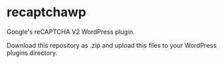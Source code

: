 # recaptchawp

Google's reCAPTCHA V2 WordPress plugin.

Download this repository as .zip and upload this files to your WordPress plugins directory.